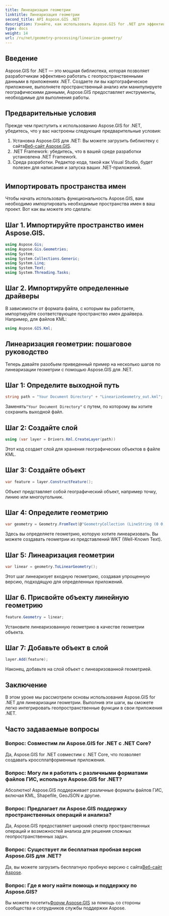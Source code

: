 ```yaml
---
title: Линеаризация геометрии
linktitle: Линеаризация геометрии
second_title: API Aspose.GIS .NET
description: Узнайте, как использовать Aspose.GIS for .NET для эффективной работы с геопространственными данными, выполнения пространственного анализа и манипулирования географическими данными в ваших приложениях .NET.
type: docs
weight: 14
url: /ru/net/geometry-processing/linearize-geometry/
---
```

## Введение
Aspose.GIS for .NET — это мощная библиотека, которая позволяет разработчикам эффективно работать с геопространственными данными в приложениях .NET. Создаете ли вы картографическое приложение, выполняете пространственный анализ или манипулируете географическими данными, Aspose.GIS предоставляет инструменты, необходимые для выполнения работы.
## Предварительные условия
Прежде чем приступить к использованию Aspose.GIS for .NET, убедитесь, что у вас настроены следующие предварительные условия:
1. Установка Aspose.GIS для .NET: Вы можете загрузить библиотеку с сайта[Веб-сайт Aspose.GIS](https://releases.aspose.com/gis/net/).
2. .NET Framework: убедитесь, что в вашей среде разработки установлена .NET Framework.
3. Среда разработки. Редактор кода, такой как Visual Studio, будет полезен для написания и запуска ваших .NET-приложений.
#
## Импортировать пространства имен
Чтобы начать использовать функциональность Aspose.GIS, вам необходимо импортировать необходимые пространства имен в ваш проект. Вот как вы можете это сделать:
## Шаг 1. Импортируйте пространство имен Aspose.GIS.
```csharp
using Aspose.Gis;
using Aspose.Gis.Geometries;
using System;
using System.Collections.Generic;
using System.Linq;
using System.Text;
using System.Threading.Tasks;
```
## Шаг 2. Импортируйте определенные драйверы
В зависимости от формата файла, с которым вы работаете, импортируйте соответствующее пространство имен драйвера. Например, для файлов KML:
```csharp
using Aspose.GIS.Kml;
```
## Линеаризация геометрии: пошаговое руководство
Теперь давайте разобьем приведенный пример на несколько шагов по линеаризации геометрии с помощью Aspose.GIS для .NET.
## Шаг 1: Определите выходной путь
```csharp
string path = "Your Document Directory" + "LinearizeGeometry_out.kml";
```
 Заменять`"Your Document Directory"` с путем, по которому вы хотите сохранить выходной файл.
## Шаг 2: Создайте слой
```csharp
using (var layer = Drivers.Kml.CreateLayer(path))
```
Этот код создает слой для хранения географических объектов в файле KML.
## Шаг 3: Создайте объект
```csharp
var feature = layer.ConstructFeature();
```
Объект представляет собой географический объект, например точку, линию или многоугольник.
## Шаг 4: Определите геометрию
```csharp
var geometry = Geometry.FromText(@"GeometryCollection (LineString (0 0, 1 1, 2 0),CompoundCurve ((4 0, 5 1), CircularString (5 1, 6 2, 7 1)))");
```
Здесь вы определяете геометрию, которую хотите линеаризовать. Вы можете создавать геометрии из представлений WKT (Well-Known Text).
## Шаг 5: Линеаризация геометрии
```csharp
var linear = geometry.ToLinearGeometry();
```
Этот шаг линеаризует входную геометрию, создавая упрощенную версию, подходящую для определенных приложений.
## Шаг 6. Присвойте объекту линейную геометрию
```csharp
feature.Geometry = linear;
```
Установите линеаризованную геометрию в качестве геометрии объекта.
## Шаг 7: Добавьте объект в слой
```csharp
layer.Add(feature);
```
Наконец, добавьте на слой объект с линеаризованной геометрией.

## Заключение
В этом уроке мы рассмотрели основы использования Aspose.GIS for .NET для линеаризации геометрии. Выполнив эти шаги, вы сможете легко интегрировать геопространственные функции в свои приложения .NET.
## Часто задаваемые вопросы
### Вопрос: Совместим ли Aspose.GIS for .NET с .NET Core?
Да, Aspose.GIS for .NET совместим с .NET Core, что позволяет создавать кроссплатформенные приложения.
### Вопрос: Могу ли я работать с различными форматами файлов ГИС, используя Aspose.GIS for .NET?
Абсолютно! Aspose.GIS поддерживает различные форматы файлов ГИС, включая KML, Shapefile, GeoJSON и другие.
### Вопрос: Предлагает ли Aspose.GIS поддержку пространственных операций и анализа?
Да, Aspose.GIS предоставляет широкий спектр пространственных операций и возможностей анализа для решения сложных геопространственных задач.
### Вопрос: Существует ли бесплатная пробная версия Aspose.GIS для .NET?
 Да, вы можете загрузить бесплатную пробную версию с сайта[Веб-сайт Aspose](https://releases.aspose.com/).
### Вопрос: Где я могу найти помощь и поддержку по Aspose.GIS?
 Вы можете посетить[Форум Aspose.GIS](https://forum.aspose.com/c/gis/33) за помощь со стороны сообщества и сотрудников службы поддержки Aspose.